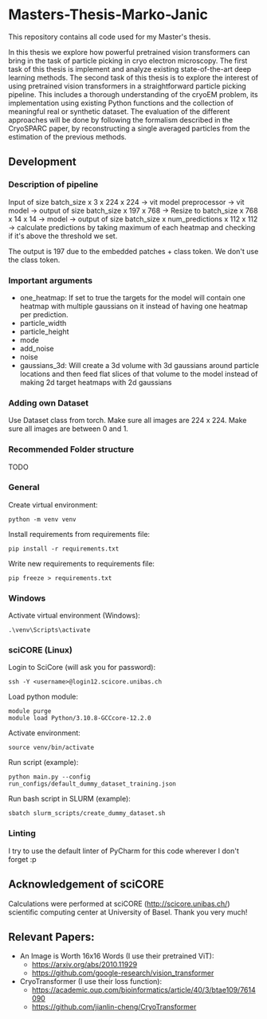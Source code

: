 # Masters-Thesis-Marko-Janic
This repository contains all code used for my Master's thesis.

In this thesis we explore how powerful pretrained vision transformers can bring in the task of particle picking in cryo 
electron microscopy. The first task of this thesis is implement and analyze existing state-of-the-art deep learning 
methods. The second task of this thesis is to explore the interest of using pretrained vision transformers in a 
straightforward particle picking pipeline. This includes a thorough understanding of the cryoEM problem, 
its implementation using existing Python functions and the collection of meaningful real or synthetic dataset. The 
evaluation of the different approaches will be done by following the formalism described in the CryoSPARC paper, by 
reconstructing a single averaged particles from the estimation of the previous methods.

## Development
### Description of pipeline
Input of size batch_size x 3 x 224 x 224 -> vit model preprocessor -> vit model -> output of size batch_size x 197 x 768
-> Resize to batch_size x 768 x 14 x 14 -> model -> output of size batch_size x num_predictions x 112 x 112 -> 
calculate predictions by taking maximum of each heatmap and checking if it's above the threshold we set.

The output is 197 due to the embedded patches + class token. We don't use the class token.

### Important arguments
- one_heatmap: If set to true the targets for the model will contain one heatmap with multiple gaussians on it instead 
of having one heatmap per prediction.
- particle_width
- particle_height
- mode
- add_noise
- noise
- gaussians_3d: Will create a 3d volume with 3d gaussians around particle locations and then feed flat slices of that
volume to the model instead of making 2d target heatmaps with 2d gaussians

### Adding own Dataset
Use Dataset class from torch. Make sure all images are 224 x 224. Make sure all images are between 0 and 1.

### Recommended Folder structure
TODO

### General
Create virtual environment:
```
python -m venv venv
```
Install requirements from requirements file:
```
pip install -r requirements.txt
```
Write new requirements to requirements file:
```
pip freeze > requirements.txt
```

### Windows
Activate virtual environment (Windows):
```
.\venv\Scripts\activate
```

### sciCORE (Linux)
Login to SciCore (will ask you for password):
```
ssh -Y <username>@login12.scicore.unibas.ch
```
Load python module:
```
module purge
module load Python/3.10.8-GCCcore-12.2.0
```
Activate environment:
```
source venv/bin/activate
```
Run script (example):
```
python main.py --config run_configs/default_dummy_dataset_training.json
```
Run bash script in SLURM (example):
```
sbatch slurm_scripts/create_dummy_dataset.sh
```

### Linting
I try to use the default linter of PyCharm for this code wherever I don't forget :p

## Acknowledgement of sciCORE
Calculations were performed at sciCORE (http://scicore.unibas.ch/) scientific computing center at University of Basel.
Thank you very much!

## Relevant Papers:
- An Image is Worth 16x16 Words (I use their pretrained ViT): 
  - https://arxiv.org/abs/2010.11929
  - https://github.com/google-research/vision_transformer
- CryoTransformer (I use their loss function): 
  - https://academic.oup.com/bioinformatics/article/40/3/btae109/7614090
  - https://github.com/jianlin-cheng/CryoTransformer
